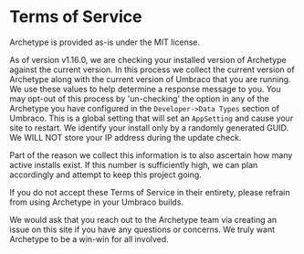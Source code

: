 # Terms of Service

Archetype is provided as-is under the MIT license.

As of version v1.16.0, we are checking your installed version of Archetype against the current version. In this process we collect the current version of Archetype along with the current version of Umbraco that you are running. We use these values to help determine a response message to you. You may opt-out of this process by 'un-checking' the option in any of the Archetype you have configured in the `Developer->Data Types` section of Umbraco. This is a global setting that will set an `AppSetting` and cause your site to restart. We identify your install only by a randomly generated GUID. We WILL NOT store your IP address during the update check.

Part of the reason we collect this information is to also ascertain how many active installs exist. If this number is sufficiently high, we can plan accordingly and attempt to keep this project going.

If you do not accept these Terms of Service in their entirety, please refrain from using Archetype in your Umbraco builds.

We would ask that you reach out to the Archetype team via creating an issue on this site if you have any questions or concerns. We truly want Archetype to be a win-win for all involved. 
